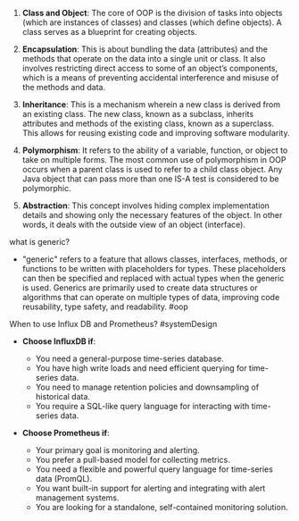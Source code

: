 1. **Class and Object**: The core of OOP is the division of tasks into objects (which are instances of classes) and classes (which define objects). A class serves as a blueprint for creating objects.
    
2. **Encapsulation**: This is about bundling the data (attributes) and the methods that operate on the data into a single unit or class. It also involves restricting direct access to some of an object’s components, which is a means of preventing accidental interference and misuse of the methods and data.
    
3. **Inheritance**: This is a mechanism wherein a new class is derived from an existing class. The new class, known as a subclass, inherits attributes and methods of the existing class, known as a superclass. This allows for reusing existing code and improving software modularity.
    
4. **Polymorphism**: It refers to the ability of a variable, function, or object to take on multiple forms. The most common use of polymorphism in OOP occurs when a parent class is used to refer to a child class object. Any Java object that can pass more than one IS-A test is considered to be polymorphic.
    
5. **Abstraction**: This concept involves hiding complex implementation details and showing only the necessary features of the object. In other words, it deals with the outside view of an object (interface).

what is generic?
- "generic" refers to a feature that allows classes, interfaces, methods, or functions to be written with placeholders for types. These placeholders can then be specified and replaced with actual types when the generic is used. Generics are primarily used to create data structures or algorithms that can operate on multiple types of data, improving code reusability, type safety, and readability.
#oop

When to use Influx DB and Prometheus? #systemDesign
- **Choose InfluxDB if**:
    
    - You need a general-purpose time-series database.
    - You have high write loads and need efficient querying for time-series data.
    - You need to manage retention policies and downsampling of historical data.
    - You require a SQL-like query language for interacting with time-series data.
- **Choose Prometheus if**:
    
    - Your primary goal is monitoring and alerting.
    - You prefer a pull-based model for collecting metrics.
    - You need a flexible and powerful query language for time-series data (PromQL).
    - You want built-in support for alerting and integrating with alert management systems.
    - You are looking for a standalone, self-contained monitoring solution.